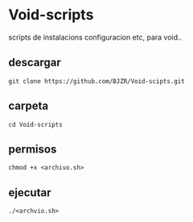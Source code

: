 # Void-scripts
scripts de instalacions configuracion etc, para void..

## descargar 
~~~
git clone https://github.com/BJZR/Void-scipts.git
~~~

## carpeta
~~~
cd Void-scripts
~~~

## permisos
~~~
chmod +x <archivo.sh>
~~~

## ejecutar
~~~
./<archvio.sh>
~~~
